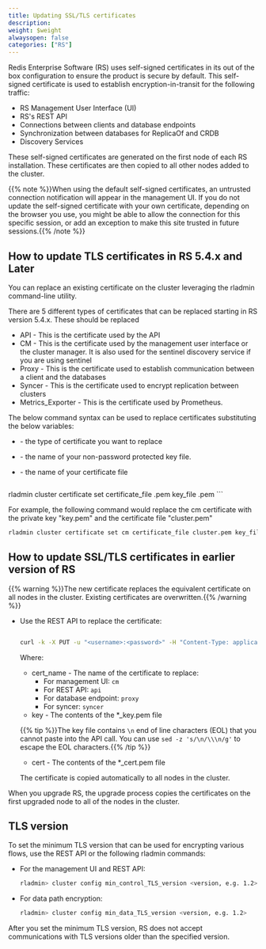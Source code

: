 ```yaml
---
title: Updating SSL/TLS certificates
description:
weight: $weight
alwaysopen: false
categories: ["RS"]
---
```

Redis Enterprise Software (RS) uses self-signed certificates in its out of the box configuration to ensure the product is secure by default. This self-signed certificate is used to establish encryption-in-transit for the following traffic:

- RS Management User Interface (UI)
- RS's REST API
- Connections between clients and database endpoints
- Synchronization between databases for ReplicaOf and CRDB
- Discovery Services 

These self-signed certificates are generated on the first node of each RS installation. These certificates are then copied to all other nodes added to the cluster.

{{% note %}}When using the default self-signed certificates, an untrusted
connection notification will appear in the management UI. If you do not
update the self-signed certificate with your own certificate, depending
on the browser you use, you might be able to allow the connection for
this specific session, or add an exception to make this site trusted in
future sessions.{{% /note %}}

## How to update TLS certificates in RS 5.4.x and Later

You can replace an existing certificate on the cluster leveraging the rladmin command-line utility.

There are 5 different types of certificates that can be replaced starting in RS version 5.4.x. These should be replaced

- API - This is the certificate used by the API
- CM  - This is the certificate used by the management user interface or the cluster manager. It is also used for the sentinel discovery service if you are using sentinel
- Proxy  - This is the certificate used to establish communication between a client and the databases
- Syncer  - This is the certificate used to encrypt replication between clusters 
- Metrics_Exporter - This is the certificate used by Prometheus.

The below command syntax can be used to replace certificates substituting the below variables:

- <certificate-type> - the type of certificate you want to replace
- <key-file-name> - the name of your non-password protected key file.
- <certificate-file-name> - the name of your certificate file

   ```bash
rladmin cluster certificate set <certificate-type> certificate_file <certificate-file-name>.pem key_file <key-file-name>.pem
    ```

For example, the following command would replace the cm certificate with the private key "key.pem" and the certificate file "cluster.pem"
   
   ```bash
rladmin cluster certificate set cm certificate_file cluster.pem key_file key.pem
   ```

## How to update SSL/TLS certificates in earlier version of RS

{{% warning %}}The new certificate replaces the equivalent certificate on all nodes in the cluster. Existing certificates are overwritten.{{% /warning %}}

- Use the REST API to replace the certificate:

    ```bash

    curl -k -X PUT -u "<username>:<password>" -H "Content-Type: application/json" -d '{ "name": "<cert_name>", "key": "<key>", "certificate": "<cert>" }' https://<cluster_address>:9443/v1/cluster/update_cert

    ```

    Where:

    - cert_name - The name of the certificate to replace:
        - For management UI: `cm`
        - For REST API: `api`
        - For database endpoint: `proxy`
        - For syncer: `syncer`
    - key - The contents of the *_key.pem file

    {{% tip %}}The key file contains `\n` end of line characters (EOL) that you cannot paste into the API call. You can use `sed -z 's/\n/\\\n/g'` to escape the EOL characters.{{% /tip %}}

    - cert - The contents of the *_cert.pem file

    The certificate is copied automatically to all nodes in the cluster.

When you upgrade RS, the upgrade process copies the certificates on the first upgraded node to all of the nodes in the cluster.

## TLS version

To set the minimum TLS version that can be used for encrypting various
flows, use the REST API or the following rladmin
commands:

- For the management UI and REST API:

    ```bash
    rladmin> cluster config min_control_TLS_version <version, e.g. 1.2>
    ```

- For data path encryption:

    ```bash
    rladmin> cluster config min_data_TLS_version <version, e.g. 1.2>
    ```

After you set the minimum TLS version, RS does not accept communications with
TLS versions older than the specified version.
